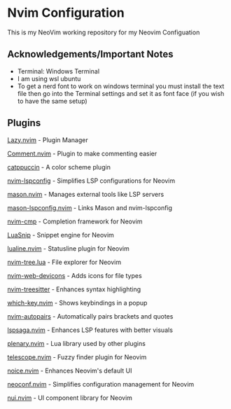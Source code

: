 # Nvim Configuration

This is my NeoVim working repository for my Neovim Configuation

## Acknowledgements/Important Notes

 - Terminal: Windows Terminal
 - I am using wsl ubuntu
 - To get a nerd font to work on windows terminal you must install the text file then go into the Terminal settings and set it as font face (if you wish to have the same setup)


## Plugins 

[Lazy.nvim](https://github.com/folke/lazy.nvim) - Plugin Manager

[Comment.nvim](https://github.com/numToStr/Comment.nvim) - Plugin to make commenting easier

[catppuccin](https://github.com/catppuccin/nvim) - A color scheme plugin

[nvim-lspconfig](https://github.com/neovim/nvim-lspconfig) - Simplifies LSP configurations for Neovim

[mason.nvim](https://github.com/williamboman/mason.nvim) - Manages external tools like LSP servers

[mason-lspconfig.nvim](https://github.com/williamboman/mason-lspconfig.nvim) - Links Mason and nvim-lspconfig

[nvim-cmp](https://github.com/hrsh7th/nvim-cmp) - Completion framework for Neovim

[LuaSnip](https://github.com/L3MON4D3/LuaSnip) - Snippet engine for Neovim

[lualine.nvim](https://github.com/nvim-lualine/lualine.nvim) - Statusline plugin for Neovim

[nvim-tree.lua](https://github.com/nvim-tree/nvim-tree.lua) - File explorer for Neovim

[nvim-web-devicons](https://github.com/nvim-tree/nvim-web-devicons) - Adds icons for file types

[nvim-treesitter](https://github.com/nvim-treesitter/nvim-treesitter) - Enhances syntax highlighting

[which-key.nvim](https://github.com/folke/which-key.nvim) - Shows keybindings in a popup

[nvim-autopairs](https://github.com/windwp/nvim-autopairs) - Automatically pairs brackets and quotes

[lspsaga.nvim](https://github.com/glepnir/lspsaga.nvim) - Enhances LSP features with better visuals

[plenary.nvim](https://github.com/nvim-lua/plenary.nvim) - Lua library used by other plugins

[telescope.nvim](https://github.com/nvim-telescope/telescope.nvim) - Fuzzy finder plugin for Neovim

[noice.nvim](https://github.com/folke/noice.nvim) - Enhances Neovim's default UI

[neoconf.nvim](https://github.com/folke/neoconf.nvim) - Simplifies configuration management for Neovim

[nui.nvim](https://github.com/MunifTanjim/nui.nvim) - UI component library for Neovim

